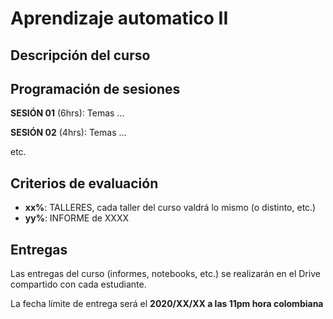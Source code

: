 # Aprendizaje automatico II

## Descripción del curso

## Programación de sesiones

**SESIÓN 01** (6hrs): Temas ...

**SESIÓN 02** (4hrs): Temas ...

etc.

## Criterios de evaluación

- **xx%**: TALLERES, cada taller del curso valdrá lo mismo (o distinto, etc.)
- **yy%**: INFORME de XXXX

## Entregas

Las entregas del curso (informes, notebooks, etc.) se realizarán en el Drive compartido con cada estudiante.

La fecha límite de entrega será el **2020/XX/XX a las 11pm hora colombiana**
